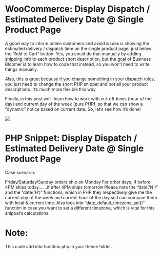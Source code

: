 # WooCommerce: Display Dispatch / Estimated Delivery Date @ Single Product Page


A good way to inform online customers and avoid issues is showing the estimated delivery / dispatch time on the single product page, just below the “Add to Cart” button. Yes, you could do that manually by adding shipping info to each product short description, but the goal of Business Bloomer is to learn how to code that instead, so you won’t need to write things manually.

Also, this is great because if you change something in your dispatch rules, you just need to change the short PHP snippet and not all your product descriptions. It’s much more flexible this way.

Finally, in this post we’ll learn how to work with cut-off times (hour of the day) and current day of the week (pure PHP), so that we can show a “dynamic” notice based on current date. So, let’s see how it’s done!

<img src="https://businessbloomer.com/wp-content/uploads/2020/03/woocommerce-dispatch-orderby-shipping-estimate-date-1024x501.png">

# PHP Snippet: Display Dispatch / Estimated Delivery Date @ Single Product Page
Case scenario:

Friday/Saturday/Sunday orders ship on Monday
For other days, if before 4PM ships today…
…if after 4PM ships tomorrow
Please note the “date(‘N’)” and the “date(‘H’)” functions, which in PHP they respectively give me the current day of the week and current hour of the day so I can compare them with local & current time. Also look into “date_default_timezone_set()” function in case you want to set a different timezone, which is vital for this snippet’s calculations.

# Note:
This code add into function.php in your theme folder.

